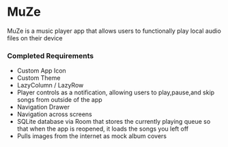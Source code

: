 # MuZe #

MuZe is a music player app that allows users to functionally play local audio files on their device

### Completed Requirements ###
* Custom App Icon
* Custom Theme
* LazyColumn / LazyRow
* Player controls as a notification, allowing users to play,pause,and skip songs from outside of the app
* Navigation Drawer
* Navigation across screens
* SQLite database via Room that stores the currently playing queue so that when the app is reopened, it loads the songs you left off
* Pulls images from the internet as mock album covers
